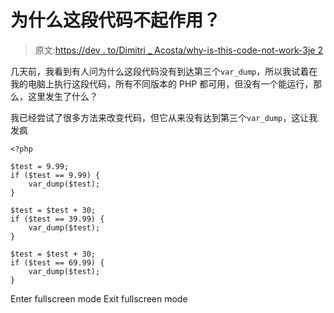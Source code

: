 # 为什么这段代码不起作用？

> 原文:[https://dev . to/Dimitri _ Acosta/why-is-this-code-not-work-3je 2](https://dev.to/dimitri_acosta/why-is-this-code-not-working-3je2)

几天前，我看到有人问为什么这段代码没有到达第三个`var_dump`，所以我试着在我的电脑上执行这段代码，所有不同版本的 PHP 都可用，但没有一个能运行，那么，这里发生了什么？

我已经尝试了很多方法来改变代码，但它从来没有达到第三个`var_dump`，这让我发疯

```
<?php

$test = 9.99;
if ($test == 9.99) {
    var_dump($test);
}

$test = $test + 30;
if ($test == 39.99) {
    var_dump($test);
}

$test = $test + 30;
if ($test == 69.99) {
    var_dump($test);
} 
```

Enter fullscreen mode Exit fullscreen mode